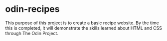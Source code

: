 # odin-recipes

This purpose of this project is to create a basic recipe website.
By the time this is completed, it will demonstrate the skills learned
about HTML and CSS through The Odin Project.